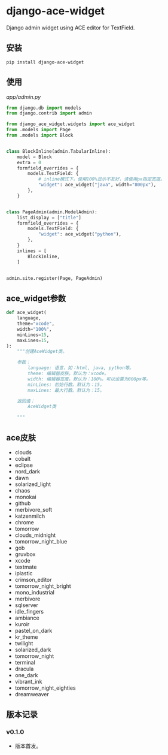 # django-ace-widget

Django admin widget using ACE editor for TextField.

## 安装

```shell
pip install django-ace-widget
```

## 使用

*app/admin.py*

```python
from django.db import models
from django.contrib import admin

from django_ace_widget.widgets import ace_widget
from .models import Page
from .models import Block


class BlockInline(admin.TabularInline):
    model = Block
    extra = 0
    formfield_overrides = {
        models.TextField: {
            # inline模式下，使用100%显示不友好，请使用px指定宽度。
            "widget": ace_widget("java", width="800px"),
        },
    }


class PageAdmin(admin.ModelAdmin):
    list_display = ["title"]
    formfield_overrides = {
        models.TextField: {
            "widget": ace_widget("python"),
        },
    }
    inlines = [
        BlockInline,
    ]


admin.site.register(Page, PageAdmin)

```

## ace_widget参数

```python
def ace_widget(
    language,
    theme="xcode",
    width="100%",
    minLines=15,
    maxLines=15,
):
    """创建AceWidget类。

    参数：
        language: 语言，如：html, java, python等。
        theme: 编辑器皮肤。默认为：xcode。
        width: 编辑器宽度。默认为：100%。可以设置为800px等。
        minLines: 初始行数。默认为：15。
        maxLines: 最大行数。默认为：15。

    返回值：
        AceWidget类

    """
```

## ace皮肤

- clouds
- cobalt
- eclipse
- nord_dark
- dawn
- solarized_light
- chaos
- monokai
- github
- merbivore_soft
- katzenmilch
- chrome
- tomorrow
- clouds_midnight
- tomorrow_night_blue
- gob
- gruvbox
- xcode
- textmate
- iplastic
- crimson_editor
- tomorrow_night_bright
- mono_industrial
- merbivore
- sqlserver
- idle_fingers
- ambiance
- kuroir
- pastel_on_dark
- kr_theme
- twilight
- solarized_dark
- tomorrow_night
- terminal
- dracula
- one_dark
- vibrant_ink
- tomorrow_night_eighties
- dreamweaver

## 版本记录

### v0.1.0

- 版本首发。
